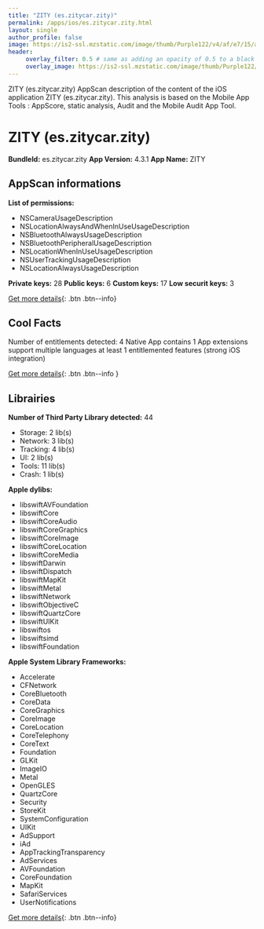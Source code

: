 ```yaml
---
title: "ZITY (es.zitycar.zity)"
permalink: /apps/ios/es.zitycar.zity.html
layout: single
author_profile: false
image: https://is2-ssl.mzstatic.com/image/thumb/Purple122/v4/af/e7/15/afe71589-ca45-33c1-d942-f34bf97fd936/AppIcon_Store-0-0-1x_U007emarketing-0-0-0-5-0-0-sRGB-0-0-0-GLES2_U002c0-512MB-85-220-0-0.png/512x512bb.jpg
header: 
     overlay_filter: 0.5 # same as adding an opacity of 0.5 to a black background
     overlay_image: https://is2-ssl.mzstatic.com/image/thumb/Purple122/v4/af/e7/15/afe71589-ca45-33c1-d942-f34bf97fd936/AppIcon_Store-0-0-1x_U007emarketing-0-0-0-5-0-0-sRGB-0-0-0-GLES2_U002c0-512MB-85-220-0-0.png/512x512bb.jpg
---
```

ZITY (es.zitycar.zity) AppScan description of the content of the iOS application ZITY (es.zitycar.zity). This analysis is based on the Mobile App Tools : AppScore, static analysis, Audit and the Mobile Audit App Tool.

# ZITY (es.zitycar.zity)

**BundleId:** es.zitycar.zity
**App Version:** 4.3.1
**App Name:** ZITY


## AppScan informations 

**List of permissions:** 
- NSCameraUsageDescription
- NSLocationAlwaysAndWhenInUseUsageDescription
- NSBluetoothAlwaysUsageDescription
- NSBluetoothPeripheralUsageDescription
- NSLocationWhenInUseUsageDescription
- NSUserTrackingUsageDescription
- NSLocationAlwaysUsageDescription
  
  
**Private keys:** 28
**Public keys:** 6
**Custom keys:** 17
**Low securit keys:** 3
  
[Get more details](/pricing.html){: .btn .btn--info}

## Cool Facts

Number of entitlements detected: 4
Native App
contains 1 App extensions
support multiple languages
at least 1 entitlemented features (strong iOS integration)
  
[Get more details](/pricing.html){: .btn .btn--info }

## Librairies 
**Number of Third Party Library detected:** 44
- Storage: 2 lib(s)
- Network: 3 lib(s)
- Tracking: 4 lib(s)
- UI: 2 lib(s)
- Tools: 11 lib(s)
- Crash: 1 lib(s)


**Apple dylibs:**
- libswiftAVFoundation
- libswiftCore
- libswiftCoreAudio
- libswiftCoreGraphics
- libswiftCoreImage
- libswiftCoreLocation
- libswiftCoreMedia
- libswiftDarwin
- libswiftDispatch
- libswiftMapKit
- libswiftMetal
- libswiftNetwork
- libswiftObjectiveC
- libswiftQuartzCore
- libswiftUIKit
- libswiftos
- libswiftsimd
- libswiftFoundation


**Apple System Library Frameworks:**
- Accelerate
- CFNetwork
- CoreBluetooth
- CoreData
- CoreGraphics
- CoreImage
- CoreLocation
- CoreTelephony
- CoreText
- Foundation
- GLKit
- ImageIO
- Metal
- OpenGLES
- QuartzCore
- Security
- StoreKit
- SystemConfiguration
- UIKit
- AdSupport
- iAd
- AppTrackingTransparency
- AdServices
- AVFoundation
- CoreFoundation
- MapKit
- SafariServices
- UserNotifications


  
[Get more details](/pricing.html){: .btn .btn--info}

